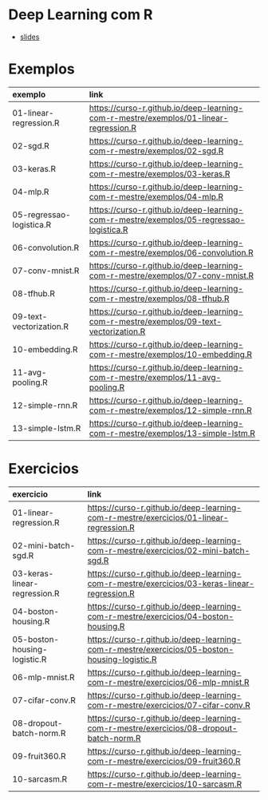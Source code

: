 
<!-- README.md is generated from README.Rmd. Please edit that file -->

# Deep Learning com R

  - [slides](https://curso-r.github.io/deep-learning-com-r-mestre/slides/)

# Exemplos

| exemplo                  | link                                                                                     |
| :----------------------- | :--------------------------------------------------------------------------------------- |
| 01-linear-regression.R   | <https://curso-r.github.io/deep-learning-com-r-mestre/exemplos/01-linear-regression.R>   |
| 02-sgd.R                 | <https://curso-r.github.io/deep-learning-com-r-mestre/exemplos/02-sgd.R>                 |
| 03-keras.R               | <https://curso-r.github.io/deep-learning-com-r-mestre/exemplos/03-keras.R>               |
| 04-mlp.R                 | <https://curso-r.github.io/deep-learning-com-r-mestre/exemplos/04-mlp.R>                 |
| 05-regressao-logistica.R | <https://curso-r.github.io/deep-learning-com-r-mestre/exemplos/05-regressao-logistica.R> |
| 06-convolution.R         | <https://curso-r.github.io/deep-learning-com-r-mestre/exemplos/06-convolution.R>         |
| 07-conv-mnist.R          | <https://curso-r.github.io/deep-learning-com-r-mestre/exemplos/07-conv-mnist.R>          |
| 08-tfhub.R               | <https://curso-r.github.io/deep-learning-com-r-mestre/exemplos/08-tfhub.R>               |
| 09-text-vectorization.R  | <https://curso-r.github.io/deep-learning-com-r-mestre/exemplos/09-text-vectorization.R>  |
| 10-embedding.R           | <https://curso-r.github.io/deep-learning-com-r-mestre/exemplos/10-embedding.R>           |
| 11-avg-pooling.R         | <https://curso-r.github.io/deep-learning-com-r-mestre/exemplos/11-avg-pooling.R>         |
| 12-simple-rnn.R          | <https://curso-r.github.io/deep-learning-com-r-mestre/exemplos/12-simple-rnn.R>          |
| 13-simple-lstm.R         | <https://curso-r.github.io/deep-learning-com-r-mestre/exemplos/13-simple-lstm.R>         |

# Exercicios

| exercicio                    | link                                                                                           |
| :--------------------------- | :--------------------------------------------------------------------------------------------- |
| 01-linear-regression.R       | <https://curso-r.github.io/deep-learning-com-r-mestre/exercicios/01-linear-regression.R>       |
| 02-mini-batch-sgd.R          | <https://curso-r.github.io/deep-learning-com-r-mestre/exercicios/02-mini-batch-sgd.R>          |
| 03-keras-linear-regression.R | <https://curso-r.github.io/deep-learning-com-r-mestre/exercicios/03-keras-linear-regression.R> |
| 04-boston-housing.R          | <https://curso-r.github.io/deep-learning-com-r-mestre/exercicios/04-boston-housing.R>          |
| 05-boston-housing-logistic.R | <https://curso-r.github.io/deep-learning-com-r-mestre/exercicios/05-boston-housing-logistic.R> |
| 06-mlp-mnist.R               | <https://curso-r.github.io/deep-learning-com-r-mestre/exercicios/06-mlp-mnist.R>               |
| 07-cifar-conv.R              | <https://curso-r.github.io/deep-learning-com-r-mestre/exercicios/07-cifar-conv.R>              |
| 08-dropout-batch-norm.R      | <https://curso-r.github.io/deep-learning-com-r-mestre/exercicios/08-dropout-batch-norm.R>      |
| 09-fruit360.R                | <https://curso-r.github.io/deep-learning-com-r-mestre/exercicios/09-fruit360.R>                |
| 10-sarcasm.R                 | <https://curso-r.github.io/deep-learning-com-r-mestre/exercicios/10-sarcasm.R>                 |
